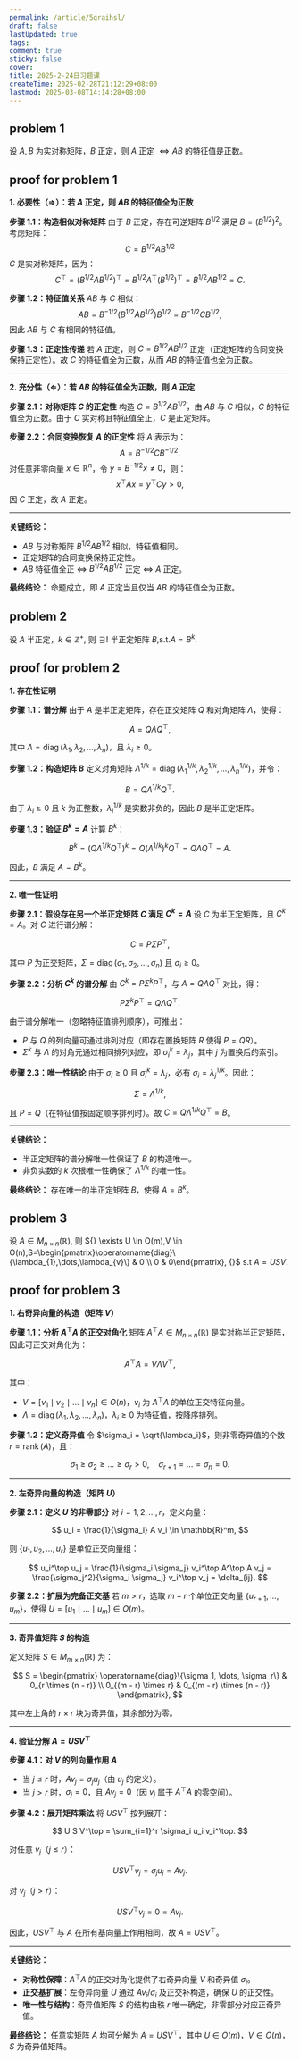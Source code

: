 ```yaml
---
permalink: /article/5qraihsl/
draft: false
lastUpdated: true
tags: 
comment: true
sticky: false
cover: 
title: 2025-2-24日习题课
createTime: 2025-02-28T21:12:29+08:00
lastmod: 2025-03-08T14:14:28+08:00
---
```


## problem 1

设 $A,B$ 为实对称矩阵，$B$ 正定，则 $A$ 正定 $\Leftrightarrow AB$ 的特征值是正数。

## proof for problem 1
**1. 必要性（$\Rightarrow$）：若 $A$ 正定，则 $AB$ 的特征值全为正数**

**步骤 1.1：构造相似对称矩阵**
由于 $B$ 正定，存在可逆矩阵 $B^{1/2}$ 满足 $B = (B^{1/2})^2$。考虑矩阵：
$$
C = B^{1/2}AB^{1/2}
$$
$C$ 是实对称矩阵，因为：
$$
C^\top = (B^{1/2}AB^{1/2})^\top = B^{1/2}A^\top (B^{1/2})^\top = B^{1/2}AB^{1/2} = C.
$$

**步骤 1.2：特征值关系**
$AB$ 与 $C$ 相似：
$$
AB = B^{-1/2} (B^{1/2}AB^{1/2}) B^{1/2} = B^{-1/2} C B^{1/2},
$$
因此 $AB$ 与 $C$ 有相同的特征值。

**步骤 1.3：正定性传递**
若 $A$ 正定，则 $C = B^{1/2}AB^{1/2}$ 正定（正定矩阵的合同变换保持正定性）。故 $C$ 的特征值全为正数，从而 $AB$ 的特征值也全为正数。

---

**2. 充分性（$\Leftarrow$）：若 $AB$ 的特征值全为正数，则 $A$ 正定**

**步骤 2.1：对称矩阵 $C$ 的正定性**
构造 $C = B^{1/2}AB^{1/2}$，由 $AB$ 与 $C$ 相似，$C$ 的特征值全为正数。由于 $C$ 实对称且特征值全正，$C$ 是正定矩阵。

**步骤 2.2：合同变换恢复 $A$ 的正定性**
将 $A$ 表示为：
$$
A = B^{-1/2} C B^{-1/2}.
$$
对任意非零向量 $x \in \mathbb{R}^n$，令 $y = B^{-1/2}x \neq 0$，则：
$$
x^\top A x = y^\top C y > 0,
$$
因 $C$ 正定，故 $A$ 正定。

---

**关键结论：**
- $AB$ 与对称矩阵 $B^{1/2}AB^{1/2}$ 相似，特征值相同。
- 正定矩阵的合同变换保持正定性。
- $AB$ 特征值全正 $\Leftrightarrow$ $B^{1/2}AB^{1/2}$ 正定 $\Leftrightarrow$ $A$ 正定。

**最终结论：**
命题成立，即 $A$ 正定当且仅当 $AB$ 的特征值全为正数。

## problem 2

设 $A$ 半正定，$k \in \mathbb{Z}^{+},$ 则 $\exists !$ 半正定矩阵 $B,$s.t.$A=B^{k}.$

## proof for problem 2

**1. 存在性证明**

**步骤 1.1：谱分解**
由于 $A$ 是半正定矩阵，存在正交矩阵 $Q$ 和对角矩阵 $\Lambda$，使得：

$$
A = Q \Lambda Q^\top,
$$

其中 $\Lambda = \operatorname{diag}(\lambda_1, \lambda_2, \dots, \lambda_n)$，且 $\lambda_i \geq 0$。

**步骤 1.2：构造矩阵 $B$**
定义对角矩阵 $\Lambda^{1/k} = \operatorname{diag}(\lambda_1^{1/k}, \lambda_2^{1/k}, \dots, \lambda_n^{1/k})$，并令：

$$
B = Q \Lambda^{1/k} Q^\top.
$$

由于 $\lambda_i \geq 0$ 且 $k$ 为正整数，$\lambda_i^{1/k}$ 是实数非负的，因此 $B$ 是半正定矩阵。

**步骤 1.3：验证 $B^k = A$**
计算 $B^k$：

$$
B^k = \left(Q \Lambda^{1/k} Q^\top\right)^k = Q \left(\Lambda^{1/k}\right)^k Q^\top = Q \Lambda Q^\top = A.
$$

因此，$B$ 满足 $A = B^k$。

---

**2. 唯一性证明**

**步骤 2.1：假设存在另一个半正定矩阵 $C$ 满足 $C^k = A$**
设 $C$ 为半正定矩阵，且 $C^k = A$。对 $C$ 进行谱分解：

$$
C = P \Sigma P^\top,
$$

其中 $P$ 为正交矩阵，$\Sigma = \operatorname{diag}(\sigma_1, \sigma_2, \dots, \sigma_n)$ 且 $\sigma_i \geq 0$。

**步骤 2.2：分析 $C^k$ 的谱分解**
由 $C^k = P \Sigma^k P^\top$，与 $A = Q \Lambda Q^\top$ 对比，得：

$$
P \Sigma^k P^\top = Q \Lambda Q^\top.
$$

由于谱分解唯一（忽略特征值排列顺序），可推出：

- $P$ 与 $Q$ 的列向量可通过排列对应（即存在置换矩阵 $R$ 使得 $P = QR$）。
- $\Sigma^k$ 与 $\Lambda$ 的对角元通过相同排列对应，即 $\sigma_i^k = \lambda_j$，其中 $j$ 为置换后的索引。

**步骤 2.3：唯一性结论**
由于 $\sigma_i \geq 0$ 且 $\sigma_i^k = \lambda_j$，必有 $\sigma_i = \lambda_j^{1/k}$。因此：

$$
\Sigma = \Lambda^{1/k},
$$

且 $P = Q$（在特征值按固定顺序排列时）。故 $C = Q \Lambda^{1/k} Q^\top = B$。

---

**关键结论：**
- 半正定矩阵的谱分解唯一性保证了 $B$ 的构造唯一。
- 非负实数的 $k$ 次根唯一性确保了 $\Lambda^{1/k}$ 的唯一性。

**最终结论：**
存在唯一的半正定矩阵 $B$，使得 $A = B^k$。

## problem 3

设 $A \in M_{n \times n}(\mathbb{R}),$ 则 ${} \exists U \in O(m),V \in O(n),S=\begin{pmatrix}\operatorname{diag}\{\lambda_{1},\dots,\lambda_{v}\} & 0 \\ 0 & 0\end{pmatrix}, {}$ s.t $A=USV.$

## proof for problem 3
**1. 右奇异向量的构造（矩阵 $V$）**

**步骤 1.1：分析 $A^\top A$ 的正交对角化**
矩阵 $A^\top A \in M_{n \times n}(\mathbb{R})$ 是实对称半正定矩阵，因此可正交对角化为：

$$
A^\top A = V \Lambda V^\top,
$$

其中：

- $V = [v_1 \mid v_2 \mid \dots \mid v_n] \in O(n)$，$v_i$ 为 $A^\top A$ 的单位正交特征向量。
- $\Lambda = \operatorname{diag}(\lambda_1, \lambda_2, \dots, \lambda_n)$，$\lambda_i \geq 0$ 为特征值，按降序排列。

**步骤 1.2：定义奇异值**
令 $\sigma_i = \sqrt{\lambda_i}$，则非零奇异值的个数 $r = \operatorname{rank}(A)$，且：

$$
\sigma_1 \geq \sigma_2 \geq \dots \geq \sigma_r > 0, \quad \sigma_{r+1} = \dots = \sigma_n = 0.
$$

---

**2. 左奇异向量的构造（矩阵 $U$）**

**步骤 2.1：定义 $U$ 的非零部分**
对 $i = 1, 2, \dots, r$，定义向量：

$$
u_i = \frac{1}{\sigma_i} A v_i \in \mathbb{R}^m,
$$

则 $\{u_1, u_2, \dots, u_r\}$ 是单位正交向量组：

$$
u_i^\top u_j = \frac{1}{\sigma_i \sigma_j} v_i^\top A^\top A v_j = \frac{\sigma_j^2}{\sigma_i \sigma_j} v_i^\top v_j = \delta_{ij}.
$$

**步骤 2.2：扩展为完备正交基**
若 $m > r$，选取 $m - r$ 个单位正交向量 $\{u_{r+1}, \dots, u_m\}$，使得 $U = [u_1 \mid \dots \mid u_m] \in O(m)$。

---

**3. 奇异值矩阵 $S$ 的构造**

定义矩阵 $S \in M_{m \times n}(\mathbb{R})$ 为：

$$
S = \begin{pmatrix} 
\operatorname{diag}\{\sigma_1, \dots, \sigma_r\} & 0_{r \times (n - r)} \\ 
0_{(m - r) \times r} & 0_{(m - r) \times (n - r)} 
\end{pmatrix},
$$

其中左上角的 $r \times r$ 块为奇异值，其余部分为零。

---

**4. 验证分解 $A = U S V^\top$**

**步骤 4.1：对 $V$ 的列向量作用 $A$**
- 当 $j \leq r$ 时，$A v_j = \sigma_j u_j$（由 $u_j$ 的定义）。
- 当 $j > r$ 时，$\sigma_j = 0$，且 $A v_j = 0$（因 $v_j$ 属于 $A^\top A$ 的零空间）。

**步骤 4.2：展开矩阵乘法**
将 $U S V^\top$ 按列展开：

$$
U S V^\top = \sum_{i=1}^r \sigma_i u_i v_i^\top.
$$

对任意 $v_j$（$j \leq r$）：

$$
U S V^\top v_j = \sigma_j u_j = A v_j.
$$

对 $v_j$（$j > r$）：

$$
U S V^\top v_j = 0 = A v_j.
$$

因此，$U S V^\top$ 与 $A$ 在所有基向量上作用相同，故 $A = U S V^\top$。

---

**关键结论：**
- **对称性保障**：$A^\top A$ 的正交对角化提供了右奇异向量 $V$ 和奇异值 $\sigma_i$。
- **正交基扩展**：左奇异向量 $U$ 通过 $A v_i / \sigma_i$ 及正交补构造，确保 $U$ 的正交性。
- **唯一性与结构**：奇异值矩阵 $S$ 的结构由秩 $r$ 唯一确定，非零部分对应正奇异值。

**最终结论：**
任意实矩阵 $A$ 均可分解为 $A = U S V^\top$，其中 $U \in O(m)$，$V \in O(n)$，$S$ 为奇异值矩阵。

